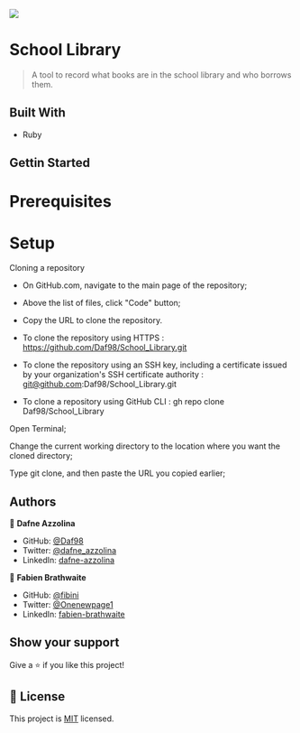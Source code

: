 ![](https://img.shields.io/badge/Microverse-blueviolet)

# School Library

> A tool to record what books are in the school library and who borrows them.

## Built With

- Ruby

## Gettin Started

# Prerequisites
# Setup
Cloning a repository

- On GitHub.com, navigate to the main page of the repository;

- Above the list of files, click "Code" button;

- Copy the URL to clone the repository.

- To clone the repository using HTTPS : https://github.com/Daf98/School_Library.git

- To clone the repository using an SSH key, including a certificate issued by your organization's SSH certificate authority : git@github.com:Daf98/School_Library.git

- To clone a repository using GitHub CLI : gh repo clone Daf98/School_Library

Open Terminal;

Change the current working directory to the location where you want the cloned directory;

Type git clone, and then paste the URL you copied earlier;

## Authors

👤 **Dafne Azzolina**

- GitHub: [@Daf98](https://github.com/Daf98)
- Twitter: [@dafne_azzolina](https://twitter.com/dafne_azzolina)
- LinkedIn: [dafne-azzolina](https://www.linkedin.com/in/dafne-azzolina/)

👤 **Fabien Brathwaite**

- GitHub: [@fibini](https://github.com/fibini)
- Twitter: [@Onenewpage1](https://twitter.com/Onenewpage1)
- LinkedIn: [fabien-brathwaite](https://linkedin.com/in/fabien-brathwaite)

## Show your support

Give a ⭐️ if you like this project!
## 📝 License

This project is [MIT](./MIT.md) licensed.
